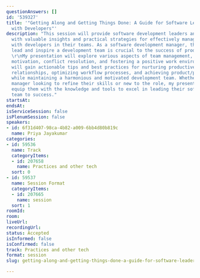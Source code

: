 ```yaml
---
questionAnswers: []
id: '539327'
title: '"Getting Along and Getting Things Done: A Guide for Software Leaders Working
  with Developers"'
description: "This session will provide software development leaders and managers
  with valuable insights and practical strategies for effectively managing and collaborating
  with developers in their teams. As a software development manager, the ability to
  lead and inspire a development team is crucial to the success of products and projects.
  \r\nMy presentation will explore various aspects of team management, including communication,
  motivation, conflict resolution, and fostering a positive work environment. \r\nAttendees
  will gain actionable tips and best practices for nurturing productive developer-manager
  relationships, optimizing workflow processes, and achieving product/project goals
  while maintaining a harmonious and motivated development team. Whether an experienced
  manager looking to refine their skills or new to the role, my presentation will
  equip them with the knowledge and tools to excel in leading their software development
  team to success."
startsAt: 
endsAt: 
isServiceSession: false
isPlenumSession: false
speakers:
- id: 6f31d407-98ca-4b82-a009-6bb4d80b819c
  name: Priya Jayakumar
categories:
- id: 59536
  name: Track
  categoryItems:
  - id: 207658
    name: Practices and other tech
  sort: 0
- id: 59537
  name: Session Format
  categoryItems:
  - id: 207665
    name: session
  sort: 1
roomId: 
room: 
liveUrl: 
recordingUrl: 
status: Accepted
isInformed: false
isConfirmed: false
track: Practices and other tech
format: session
slug: getting-along-and-getting-things-done-a-guide-for-software-leaders-working-with-developers

---
```

